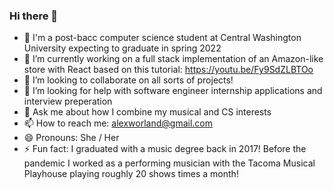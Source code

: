 ### Hi there 👋

- 🔭 I'm a post-bacc computer science student at Central Washington University expecting to graduate in spring 2022
- 🌱 I’m currently working on a full stack implementation of an Amazon-like store with React based on this tutorial: https://youtu.be/Fy9SdZLBTOo
- 👯 I’m looking to collaborate on all sorts of projects!
- 🤔 I’m looking for help with software engineer internship applications and interview preperation
- 💬 Ask me about how I combine my musical and CS interests
- 📫 How to reach me: alexworland@gmail.com
- 😄 Pronouns: She / Her
- ⚡ Fun fact: I graduated with a music degree back in 2017! Before the pandemic I worked as a performing musician with the Tacoma Musical Playhouse playing roughly 20 shows times a month!

<!--
**AlexWorland/AlexWorland** is a ✨ _special_ ✨ repository because its `README.md` (this file) appears on your GitHub profile.

Here are some ideas to get you started:

- 🔭 I'm a post-bacc computer science student at Central Washington University expecting to graduate in spring 2022
- 🌱 I’m currently working on a full stack implementation of an Amazon-like store with React based on this tutorial: https://youtu.be/Fy9SdZLBTOo
- 👯 I’m looking to collaborate on 
- 🤔 I’m looking for help with software engineer internship applications and interview preperation
- 💬 Ask me about how I combine my musical and CS interests.
- 📫 How to reach me: alexworland@gmail.com
- 😄 Pronouns: She / Her
- ⚡ Fun fact: I graduated with a music degree back in 2017! Before the pandemic I worked as a performing musician with the Tacoma Musical Playhouse playing roughly 20 shows times a month!
-->
